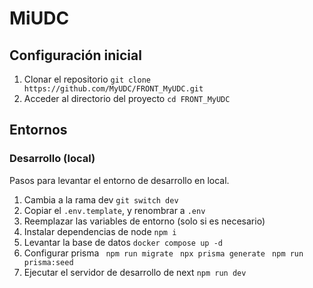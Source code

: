 # MiUDC

## Configuración inicial

1. Clonar el repositorio
   `git clone https://github.com/MyUDC/FRONT_MyUDC.git`
2. Acceder al directorio del  proyecto
   `cd FRONT_MyUDC`

## Entornos

### Desarrollo (local)

Pasos para levantar el entorno de desarrollo en local.

1. Cambia a la rama dev
   `git switch dev`
2. Copiar el `.env.template`, y renombrar a `.env`
3. Reemplazar las variables de entorno (solo si es necesario)
4. Instalar dependencias de node
   ``npm i``
5. Levantar la base de datos
   `docker compose up -d`
6. Configurar prisma
   ` npm run migrate`
   ` npx prisma generate`
   ` npm run prisma:seed`
7. Ejecutar el servidor de desarrollo de next
   `npm run dev`
